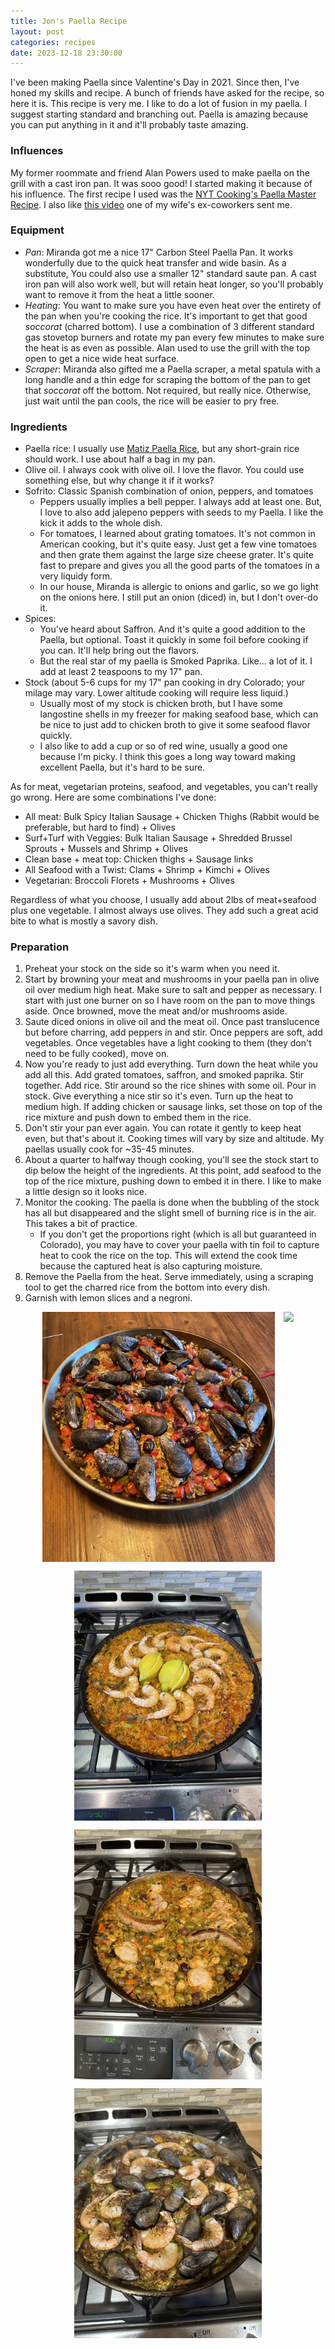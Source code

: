 ```yaml
---
title: Jon's Paella Recipe
layout: post
categories: recipes
date: 2023-12-18 23:30:00
---
```


I've been making Paella since Valentine's Day in 2021. Since then, I've honed my skills and recipe. A bunch of friends have asked for the recipe, so here it is. This recipe is very me. I like to do a lot of fusion in my paella. I suggest starting standard and branching out. Paella is amazing because you can put anything in it and it'll probably taste amazing.

<!--break-->

### Influences

My former roommate and friend Alan Powers used to make paella on the grill with a cast iron pan. It was sooo good! I started making it because of his influence. The first recipe I used was the [NYT Cooking's Paella Master Recipe](https://cooking.nytimes.com/recipes/1014667-paella-master-recipe?smid=ck-recipe-iOS-share). I also like [this video](https://www.youtube.com/watch?v=L_dDUw_QuDU&t=340s) one of my wife's ex-coworkers sent me.

### Equipment

- *Pan*: Miranda got me a nice 17" Carbon Steel Paella Pan. It works wonderfully due to the quick heat transfer and wide basin. As a substitute, You could also use a smaller 12" standard saute pan. A cast iron pan will also work well, but will retain heat longer, so you'll probably want to remove it from the heat a little sooner.
- *Heating*: You want to make sure you have even heat over the entirety of the pan when you're cooking the rice. It's important to get that good _soccorat_ (charred bottom). I use a combination of 3 different standard gas stovetop burners and rotate my pan every few minutes to make sure the heat is as even as possible. Alan used to use the grill with the top open to get a nice wide heat surface.
- *Scraper*: Miranda also gifted me a Paella scraper, a metal spatula with a long handle and a thin edge for scraping the bottom of the pan to get that _soccorat_ off the bottom. Not required, but really nice. Otherwise, just wait until the pan cools, the rice will be easier to pry free.

### Ingredients

- Paella rice: I usually use [Matiz Paella Rice](https://www.amazon.com/dp/B01E62MIQQ), but any short-grain rice should work. I use about half a bag in my pan.
- Olive oil. I always cook with olive oil. I love the flavor. You could use something else, but why change it if it works?
- Sofrito: Classic Spanish combination of onion, peppers, and tomatoes
    - Peppers usually implies a bell pepper. I always add at least one. But, I love to also add jalepeno peppers with seeds to my Paella. I like the kick it adds to the whole dish.
    - For tomatoes, I learned about grating tomatoes. It's not common in American cooking, but it's quite easy. Just get a few vine tomatoes and then grate them against the large size cheese grater. It's quite fast to prepare and gives you all the good parts of the tomatoes in a very liquidy form.
    - In our house, Miranda is allergic to onions and garlic, so we go light on the onions here. I still put an onion (diced) in, but I don't over-do it.
- Spices:
    - You've heard about Saffron. And it's quite a good addition to the Paella, but optional. Toast it quickly in some foil before cooking if you can. It'll help bring out the flavors.
    - But the real star of my paella is Smoked Paprika. Like... a lot of it. I add at least 2 teaspoons to my 17" pan.
- Stock (about 5-6 cups for my 17" pan cooking in dry Colorado; your milage may vary. Lower altitude cooking will require less liquid.)
    - Usually most of my stock is chicken broth, but I have some langostine shells in my freezer for making seafood base, which can be nice to just add to chicken broth to give it some seafood flavor quickly.
    - I also like to add a cup or so of red wine, usually a good one because I'm picky. I think this goes a long way toward making excellent Paella, but it's hard to be sure.

As for meat, vegetarian proteins, seafood, and vegetables, you can't really go wrong. Here are some combinations I've done:

- All meat: Bulk Spicy Italian Sausage + Chicken Thighs (Rabbit would be preferable, but hard to find) + Olives
- Surf+Turf with Veggies: Bulk Italian Sausage + Shredded Brussel Sprouts + Mussels and Shrimp + Olives
- Clean base + meat top: Chicken thighs + Sausage links
- All Seafood with a Twist: Clams + Shrimp + Kimchi + Olives
- Vegetarian: Broccoli Florets + Mushrooms + Olives

Regardless of what you choose, I usually add about 2lbs of meat+seafood plus one vegetable. I almost always use olives. They add such a great acid bite to what is mostly a savory dish.

### Preparation

1. Preheat your stock on the side so it's warm when you need it.
2. Start by browning your meat and mushrooms in your paella pan in olive oil over medium high heat. Make sure to salt and pepper as necessary. I start with just one burner on so I have room on the pan to move things aside. Once browned, move the meat and/or mushrooms aside.
2. Saute diced onions in olive oil and the meat oil. Once past translucence but before charring, add peppers in and stir. Once peppers are soft, add vegetables. Once vegetables have a light cooking to them (they don't need to be fully cooked), move on.
3. Now you're ready to just add everything. Turn down the heat while you add all this. Add grated tomatoes, saffron, and smoked paprika. Stir together. Add rice. Stir around so the rice shines with some oil. Pour in stock. Give everything a nice stir so it's even. Turn up the heat to medium high. If adding chicken or sausage links, set those on top of the rice mixture and push down to embed them in the rice.
4. Don't stir your pan ever again. You can rotate it gently to keep heat even, but that's about it. Cooking times will vary by size and altitude. My paellas usually cook for ~35-45 minutes.
5. About a quarter to halfway though cooking, you'll see the stock start to dip below the height of the ingredients. At this point, add seafood to the top of the rice mixture, pushing down to embed it in there. I like to make a little design so it looks nice.
6. Monitor the cooking. The paella is done when the bubbling of the stock has all but disappeared and the slight smell of burning rice is in the air. This takes a bit of practice.
    - If you don't get the proportions right (which is all but guaranteed in Colorado), you may have to cover your paella with tin foil to capture heat to cook the rice on the top. This will extend the cook time because the captured heat is also capturing moisture.
7. Remove the Paella from the heat. Serve immediately, using a scraping tool to get the charred rice from the bottom into every dish.
8. Garnish with lemon slices and a negroni.

<div style="display: flex; flex-wrap: wrap; justify-content: center; gap: 1em; margin: 1em 0;">
  <img style="max-height: 400px; max-width: 100%;" src="/img/paella/paella1.jpg"/>
  <img style="max-height: 400px; max-width: 100%;" src="/img/paella/paella2.jpg"/>
  <img style="max-height: 400px; max-width: 100%;" src="/img/paella/paella3.jpg"/>
  <img style="max-height: 400px; max-width: 100%;" src="/img/paella/paella4.jpg"/>
  <img style="max-height: 400px; max-width: 100%;" src="/img/paella/paella5.jpg"/>
</div>
